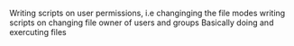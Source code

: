 Writing scripts on user permissions, i.e changinging the file modes
writing scripts on changing file owner of users and groups 
Basically doing and exercuting files 

